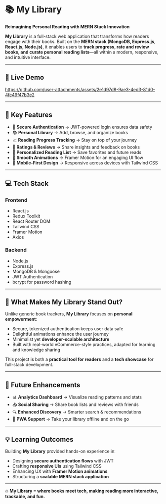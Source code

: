 # 📚 **My Library**

**Reimagining Personal Reading with MERN Stack Innovation**

**My Library** is a full-stack web application that transforms how readers engage with their books. Built on the **MERN stack (MongoDB, Express.js, React.js, Node.js)**, it enables users to **track progress, rate and review books, and curate personal reading lists**—all within a modern, responsive, and intuitive interface.

---

## 🎥 **Live Demo**

https://github.com/user-attachments/assets/2e1d97d8-9ae3-4ed3-81d0-4fc49f47b3e2

---

## 🚀 **Key Features**

* 🔐 **Secure Authentication** → JWT-powered login ensures data safety
* 📚 **Personal Library** → Add, browse, and organize books
* 📈 **Reading Progress Tracking** → Stay on top of your journey
* 🌟 **Ratings & Reviews** → Share insights and feedback on books
* 🧾 **Personalized Reading List** → Save favorites and future reads
* 💫 **Smooth Animations** → Framer Motion for an engaging UI flow
* 📱 **Mobile-First Design** → Responsive across devices with Tailwind CSS

---

## 💻 **Tech Stack**

### **Frontend**

* React.js
* Redux Toolkit
* React Router DOM
* Tailwind CSS
* Framer Motion
* Axios

### **Backend**

* Node.js
* Express.js
* MongoDB & Mongoose
* JWT Authentication
* bcrypt for password hashing

---

## 📌 **What Makes My Library Stand Out?**

Unlike generic book trackers, **My Library** focuses on **personal empowerment**:

* Secure, tokenized authentication keeps user data safe
* Delightful animations enhance the user journey
* Minimalist yet **developer-scalable architecture**
* Built with real-world eCommerce-style practices, adapted for learning and knowledge sharing

This project is both a **practical tool for readers** and a **tech showcase** for full-stack development.

---

## 🔮 **Future Enhancements**

* 📊 **Analytics Dashboard** → Visualize reading patterns and stats
* 📤 **Social Sharing** → Share book lists and reviews with friends
* 🔍 **Enhanced Discovery** → Smarter search & recommendations
* 📱 **PWA Support** → Take your library offline and on the go

---

## 💡 **Learning Outcomes**

Building **My Library** provided hands-on experience in:

* Designing **secure authentication flows** with JWT
* Crafting **responsive UIs** using Tailwind CSS
* Enhancing UX with **Framer Motion animations**
* Structuring a **scalable MERN stack application**

---

🔥 **My Library = where books meet tech, making reading more interactive, trackable, and fun.**
